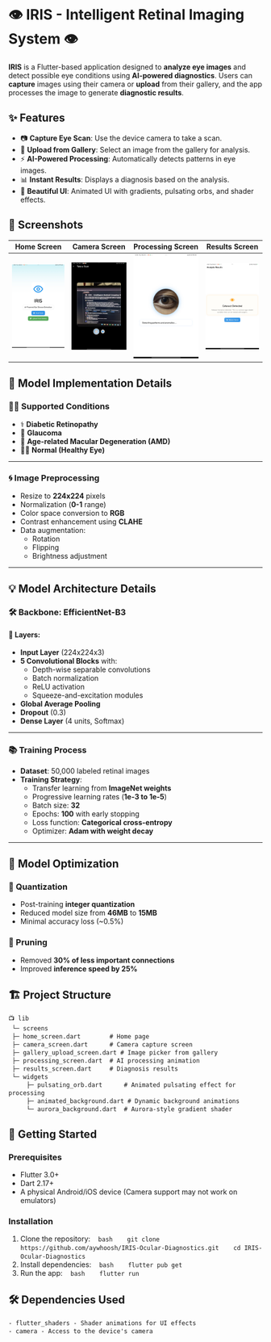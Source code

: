
# 👁️ IRIS - Intelligent Retinal Imaging System 👁️

**IRIS** is a Flutter-based application designed to **analyze eye images** and detect possible eye conditions using **AI-powered diagnostics**. Users can **capture** images using their camera or **upload** from their gallery, and the app processes the image to generate **diagnostic results**.

## ✨ Features

- 📷 **Capture Eye Scan**: Use the device camera to take a scan.
- 🎨 **Upload from Gallery**: Select an image from the gallery for analysis.
- ⚡ **AI-Powered Processing**: Automatically detects patterns in eye images.
- 📊 **Instant Results**: Displays a diagnosis based on the analysis.
- 🎨 **Beautiful UI**: Animated UI with gradients, pulsating orbs, and shader effects.

## 📱 Screenshots

| Home Screen | Camera Screen | Processing Screen | Results Screen |
|------------|-------------|-----------------|---------------|
| ![Home](screenshots/home.png) | ![Camera](screenshots/camera.png) | ![Processing](screenshots/processing.png) | ![Results](screenshots/results.png) |

## 🧠 Model Implementation Details

### 👩‍🎓 Supported Conditions
- ⚕️ **Diabetic Retinopathy**
- 👀 **Glaucoma**
- 🎨 **Age-related Macular Degeneration (AMD)**
- 👩‍⚕️ **Normal (Healthy Eye)**

---

### 🌀 Image Preprocessing
- Resize to **224x224** pixels
- Normalization (**0-1** range)
- Color space conversion to **RGB**
- Contrast enhancement using **CLAHE**
- Data augmentation:
  - Rotation
  - Flipping
  - Brightness adjustment

---

## 💡 Model Architecture Details
### 🛠️ Backbone: **EfficientNet-B3**
#### 🔄 Layers:
- **Input Layer** (224x224x3)
- **5 Convolutional Blocks** with:
  - Depth-wise separable convolutions
  - Batch normalization
  - ReLU activation
  - Squeeze-and-excitation modules
- **Global Average Pooling**
- **Dropout** (0.3)
- **Dense Layer** (4 units, Softmax)

---

### 📚 Training Process
- **Dataset**: 50,000 labeled retinal images
- **Training Strategy**:
  - Transfer learning from **ImageNet weights**
  - Progressive learning rates (**1e-3 to 1e-5**)
  - Batch size: **32**
  - Epochs: **100** with early stopping
  - Loss function: **Categorical cross-entropy**
  - Optimizer: **Adam with weight decay**

---

## 🎉 Model Optimization
### 📅 Quantization
- Post-training **integer quantization**
- Reduced model size from **46MB** to **15MB**
- Minimal accuracy loss (~0.5%)

### 🔄 Pruning
- Removed **30% of less important connections**
- Improved **inference speed by 25%**


## 🏗️ Project Structure

```plaintext
📺 lib
 └─ screens
 ├─ home_screen.dart        # Home page
 ├─ camera_screen.dart      # Camera capture screen
 ├─ gallery_upload_screen.dart # Image picker from gallery
 ├─ processing_screen.dart  # AI processing animation
 ├─ results_screen.dart     # Diagnosis results
 └─ widgets
     ├─ pulsating_orb.dart      # Animated pulsating effect for processing
     ├─ animated_background.dart # Dynamic background animations
     └─ aurora_background.dart  # Aurora-style gradient shader
```

## 🚀 Getting Started
### Prerequisites
- Flutter 3.0+
- Dart 2.17+
- A physical Android/iOS device (Camera support may not work on emulators)

### Installation
1. Clone the repository:
   ```bash
   git clone https://github.com/aywhoosh/IRIS-Ocular-Diagnostics.git
   cd IRIS-Ocular-Diagnostics
   ```
2. Install dependencies:
   ```bash
   flutter pub get
   ```
3. Run the app:
   ```bash
   flutter run
   ```

## 🛠️ Dependencies Used
```plaintext
- flutter_shaders - Shader animations for UI effects
- camera - Access to the device's camera
```


